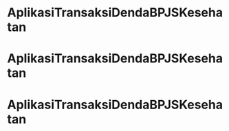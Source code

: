 # AplikasiTransaksiDendaBPJSKesehatan
# AplikasiTransaksiDendaBPJSKesehatan
# AplikasiTransaksiDendaBPJSKesehatan
